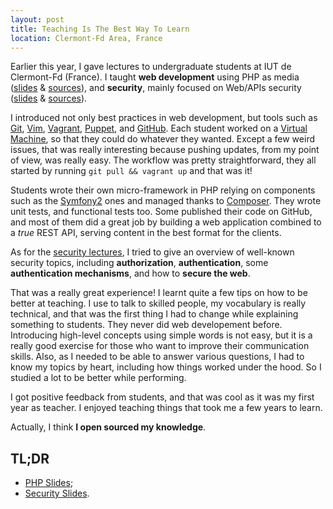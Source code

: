 ```yaml
---
layout: post
title: Teaching Is The Best Way To Learn
location: Clermont-Fd Area, France
---
```


Earlier this year, I gave lectures to undergraduate students at IUT de
Clermont-Fd (France). I taught **web development** using PHP as media
([slides](http://licpro.williamdurand.fr/php-slides/) &
[sources](https://github.com/licpro/php-slides)), and **security**, mainly
focused on Web/APIs security
([slides](http://licpro.williamdurand.fr/security-slides/)
& [sources](https://github.com/licpro/security-slides)).

I introduced not only best practices in web development, but tools such as
[Git](http://git-scm.com), [Vim](http://www.vim.org/),
[Vagrant](http://vagrantup.com),
[Puppet](http://puppetlabs.com), and [GitHub](http://github.com).
Each student worked on a [Virtual Machine](http://github.com/licpro/php-vm),
so that they could do whatever they wanted. Except a few weird issues, that was
really interesting because pushing updates, from my point of view, was really
easy. The workflow was pretty straightforward, they all started by running
`git pull && vagrant up` and that was it!

Students wrote their own micro-framework in PHP relying on components such as
the [Symfony2](http://symfony.com) ones and managed thanks to
[Composer](http://getcomposer.org). They wrote unit tests, and functional tests
too. Some published their code on GitHub, and most of them did a great job by
building a web application combined to a _true_ REST API, serving content in the
best format for the clients.

As for the [security lectures](http://licpro.williamdurand.fr/security-slides/),
I tried to give an overview of well-known security topics, including
**authorization**, **authentication**, some **authentication mechanisms**, and
how to **secure the web**.

That was a really great experience! I learnt quite a few tips on how to be better
at teaching. I use to talk to skilled people, my vocabulary is really technical,
and that was the first thing I had to change while explaining something to
students. They never did web developement before. Introducing high-level
concepts using simple words is not easy, but it is a really good exercise for
those who want to improve their communication skills.
Also, as I needed to be able to answer various questions, I had to know my
topics by heart, including how things worked under the hood. So I studied a lot
to be better while performing.

I got positive feedback from students, and that was cool as it was my first year
as teacher. I enjoyed teaching things that took me a few years to learn.

Actually, I think **I open sourced my knowledge**.


## TL;DR

* [PHP Slides](http://licpro.williamdurand.fr/php-slides/);
* [Security Slides](http://licpro.williamdurand.fr/security-slides/).
